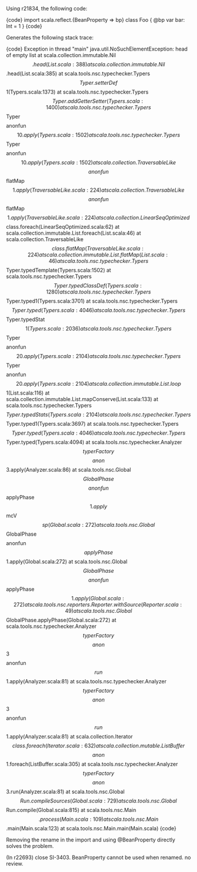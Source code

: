 Using r21834, the following code:

{code}
import scala.reflect.{BeanProperty => bp}
class Foo { @bp var bar: Int = 1 }
{code}

Generates the following stack trace:

{code}
Exception in thread "main" java.util.NoSuchElementException: head of empty list
  at scala.collection.immutable.Nil$$.head(List.scala:388)
  at scala.collection.immutable.Nil$$.head(List.scala:385)
  at scala.tools.nsc.typechecker.Typers$$Typer.setterDef$$1(Typers.scala:1373)
  at scala.tools.nsc.typechecker.Typers$$Typer.addGetterSetter(Typers.scala:1400)
  at scala.tools.nsc.typechecker.Typers$$Typer$$$$anonfun$$10.apply(Typers.scala:1502)
  at scala.tools.nsc.typechecker.Typers$$Typer$$$$anonfun$$10.apply(Typers.scala:1502)
  at scala.collection.TraversableLike$$$$anonfun$$flatMap$$1.apply(TraversableLike.scala:224)
  at scala.collection.TraversableLike$$$$anonfun$$flatMap$$1.apply(TraversableLike.scala:224)
  at scala.collection.LinearSeqOptimized$$class.foreach(LinearSeqOptimized.scala:62)
  at scala.collection.immutable.List.foreach(List.scala:46)
  at scala.collection.TraversableLike$$class.flatMap(TraversableLike.scala:224)
  at scala.collection.immutable.List.flatMap(List.scala:46)
  at scala.tools.nsc.typechecker.Typers$$Typer.typedTemplate(Typers.scala:1502)
  at scala.tools.nsc.typechecker.Typers$$Typer.typedClassDef(Typers.scala:1280)
  at scala.tools.nsc.typechecker.Typers$$Typer.typed1(Typers.scala:3701)
  at scala.tools.nsc.typechecker.Typers$$Typer.typed(Typers.scala:4046)
  at scala.tools.nsc.typechecker.Typers$$Typer.typedStat$$1(Typers.scala:2036)
  at scala.tools.nsc.typechecker.Typers$$Typer$$$$anonfun$$20.apply(Typers.scala:2104)
  at scala.tools.nsc.typechecker.Typers$$Typer$$$$anonfun$$20.apply(Typers.scala:2104)
  at scala.collection.immutable.List.loop$$1(List.scala:116)
  at scala.collection.immutable.List.mapConserve(List.scala:133)
  at scala.tools.nsc.typechecker.Typers$$Typer.typedStats(Typers.scala:2104)
  at scala.tools.nsc.typechecker.Typers$$Typer.typed1(Typers.scala:3697)
  at scala.tools.nsc.typechecker.Typers$$Typer.typed(Typers.scala:4046)
  at scala.tools.nsc.typechecker.Typers$$Typer.typed(Typers.scala:4094)
  at scala.tools.nsc.typechecker.Analyzer$$typerFactory$$$$anon$$3.apply(Analyzer.scala:86)
  at scala.tools.nsc.Global$$GlobalPhase$$$$anonfun$$applyPhase$$1.apply$$mcV$$sp(Global.scala:272)
  at scala.tools.nsc.Global$$GlobalPhase$$$$anonfun$$applyPhase$$1.apply(Global.scala:272)
  at scala.tools.nsc.Global$$GlobalPhase$$$$anonfun$$applyPhase$$1.apply(Global.scala:272)
  at scala.tools.nsc.reporters.Reporter.withSource(Reporter.scala:49)
  at scala.tools.nsc.Global$$GlobalPhase.applyPhase(Global.scala:272)
  at scala.tools.nsc.typechecker.Analyzer$$typerFactory$$$$anon$$3$$$$anonfun$$run$$1.apply(Analyzer.scala:81)
  at scala.tools.nsc.typechecker.Analyzer$$typerFactory$$$$anon$$3$$$$anonfun$$run$$1.apply(Analyzer.scala:81)
  at scala.collection.Iterator$$class.foreach(Iterator.scala:632)
  at scala.collection.mutable.ListBuffer$$$$anon$$1.foreach(ListBuffer.scala:305)
  at scala.tools.nsc.typechecker.Analyzer$$typerFactory$$$$anon$$3.run(Analyzer.scala:81)
  at scala.tools.nsc.Global$$Run.compileSources(Global.scala:729)
  at scala.tools.nsc.Global$$Run.compile(Global.scala:815)
  at scala.tools.nsc.Main$$.process(Main.scala:109)
  at scala.tools.nsc.Main$$.main(Main.scala:123)
  at scala.tools.nsc.Main.main(Main.scala)
{code}

Removing the rename in the import and using @BeanProperty directly solves the problem.

(In r22693) close SI-3403. BeanProperty cannot be used when renamed. no review.
